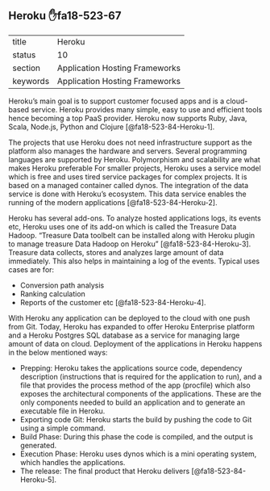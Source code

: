 ## Heroku :hand:fa18-523-67


|          |                                |
| -------- | ------------------------------ |
| title    | Heroku                         | 
| status   | 10                             |
| section  | Application Hosting Frameworks |
| keywords | Application Hosting Frameworks |


Heroku’s main goal is to support customer focused apps and is a cloud-based service. Heroku provides many simple, easy to use and efficient tools hence becoming a top PaaS provider. Heroku now supports Ruby, Java, Scala, Node.js, Python and Clojure [@fa18-523-84-Heroku-1].

The projects that use Heroku does not need infrastructure support as the platform also manages the hardware and servers. Several programming languages are supported by Heroku. Polymorphism and scalability are what makes Heroku preferable 
For smaller projects, Heroku uses a service model which is free and uses tired service packages for complex projects. It is based on a managed container called dynos. The integration of the data service is done with Heroku’s ecosystem. This data service enables the running of the modern applications [@fa18-523-84-Heroku-2].

Heroku has several add-ons. To analyze hosted applications logs, its events etc, Heroku uses one of its add-on which is called the Treasure Data Hadoop. “Treasure Data toolbelt can be installed along with Heroku plugin to manage treasure Data Hadoop on Heroku” [@fa18-523-84-Heroku-3]. Treasure data collects, stores and analyzes large amount of data immediately. This also helps in maintaining a log of the events.
Typical uses cases are for:

-	Conversion path analysis
-	Ranking calculation
-	Reports of the customer etc [@fa18-523-84-Heroku-4].	

With Heroku any application can be deployed to the cloud with one push from Git. Today, Heroku has expanded to offer Heroku Enterprise platform and a Heroku Postgres SQL database as a service for managing large amount of data on cloud.
Deployment of the applications in Heroku happens in the below mentioned ways:

-	Prepping: Heroku takes the applications source code, dependency description (instructions that is required for the application to run), and a file that provides the process method of the app (procfile) which also exposes the architectural components of the applications. These are the only components needed to build an application and to generate an executable file in Heroku.
-	Exporting code Git: Heroku starts the build by pushing the code to Git using a simple command.
-	Build Phase:  During this phase the code is compiled, and the output is generated.
-	Execution Phase: Heroku uses dynos which is a mini operating system, which handles the applications.
-	The release: The final product that Heroku delivers [@fa18-523-84-Heroku-5].




